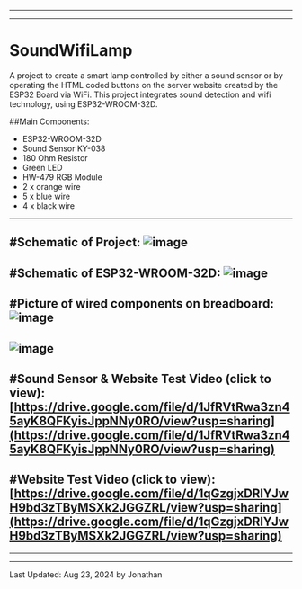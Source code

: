 ------------------------------------------------------------------------------------------
------------------------------------------------------------------------------------------
# SoundWifiLamp
A project to create a smart lamp controlled by either a sound sensor or by operating the HTML coded buttons on the server website created by the ESP32 Board via WiFi.
This project integrates sound detection and wifi technology, using ESP32-WROOM-32D.

##Main Components:

- ESP32-WROOM-32D
- Sound Sensor KY-038
- 180 Ohm Resistor
- Green LED
- HW-479 RGB Module
- 2 x orange wire
- 5 x blue wire
- 4 x black wire

------------------------------------------------------------------------------------------
#Schematic of Project:
![image](https://github.com/user-attachments/assets/26ad155b-041f-49a8-ad35-74458792eb55)
------------------------------------------------------------------------------------------
#Schematic of ESP32-WROOM-32D:
![image](https://github.com/user-attachments/assets/cf02e746-3e85-4350-b006-25b84983ee94)
------------------------------------------------------------------------------------------
#Picture of wired components on breadboard:
![image](https://github.com/user-attachments/assets/e5ff7140-da83-4815-bd97-9d8602b35ab3)
------------------------------------------------------------------------------------------
![image](https://github.com/user-attachments/assets/e4a2220b-4996-4ee5-856b-37b46768034f)
------------------------------------------------------------------------------------------
#Sound Sensor & Website Test Video (click to view):
[https://drive.google.com/file/d/1JfRVtRwa3zn45ayK8QFKyisJppNNy0RO/view?usp=sharing](https://drive.google.com/file/d/1JfRVtRwa3zn45ayK8QFKyisJppNNy0RO/view?usp=sharing)
------------------------------------------------------------------------------------------
#Website Test Video (click to view):
[https://drive.google.com/file/d/1qGzgjxDRlYJwH9bd3zTByMSXk2JGGZRL/view?usp=sharing](https://drive.google.com/file/d/1qGzgjxDRlYJwH9bd3zTByMSXk2JGGZRL/view?usp=sharing)
------------------------------------------------------------------------------------------
------------------------------------------------------------------------------------------
------------------------------------------------------------------------------------------

Last Updated: Aug 23, 2024 by Jonathan

